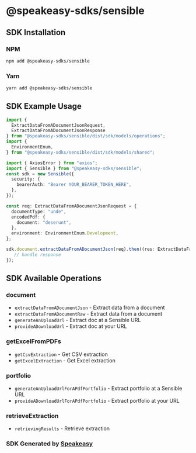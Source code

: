 # @speakeasy-sdks/sensible

<!-- Start SDK Installation -->
## SDK Installation

### NPM

```bash
npm add @speakeasy-sdks/sensible
```

### Yarn

```bash
yarn add @speakeasy-sdks/sensible
```
<!-- End SDK Installation -->

## SDK Example Usage
<!-- Start SDK Example Usage -->
```typescript
import {
  ExtractDataFromADocumentJsonRequest,
  ExtractDataFromADocumentJsonResponse
} from "@speakeasy-sdks/sensible/dist/sdk/models/operations";
import {
  EnvironmentEnum,
} from "@speakeasy-sdks/sensible/dist/sdk/models/shared";

import { AxiosError } from "axios";
import { Sensible } from "@speakeasy-sdks/sensible";
const sdk = new Sensible({
  security: {
    bearerAuth: "Bearer YOUR_BEARER_TOKEN_HERE",
  },
});

const req: ExtractDataFromADocumentJsonRequest = {
  documentType: "unde",
  encodedPdf: {
    document: "deserunt",
  },
  environment: EnvironmentEnum.Development,
};

sdk.document.extractDataFromADocumentJson(req).then((res: ExtractDataFromADocumentJsonResponse | AxiosError) => {
   // handle response
});
```
<!-- End SDK Example Usage -->

<!-- Start SDK Available Operations -->
## SDK Available Operations


### document

* `extractDataFromADocumentJson` - Extract data from a document
* `extractDataFromADocumentRaw` - Extract data from a document
* `generateAnUploadUrl` - Extract doc at a Sensible URL
* `provideADownloadUrl` - Extract doc at your URL

### getExcelFromPDFs

* `getCsvExtraction` - Get CSV extraction
* `getExcelExtraction` - Get Excel extraction

### portfolio

* `generateAnUploadUrlForAPdfPortfolio` - Extract portfolio at a Sensible URL
* `provideADownloadUrlForAPdfPortfolio` - Extract portfolio at your URL

### retrieveExtraction

* `retrievingResults` - Retrieve extraction
<!-- End SDK Available Operations -->

### SDK Generated by [Speakeasy](https://docs.speakeasyapi.dev/docs/using-speakeasy/client-sdks)
